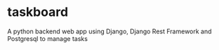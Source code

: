 # taskboard
A python backend web app using Django, Django Rest Framework and Postgresql to manage tasks
